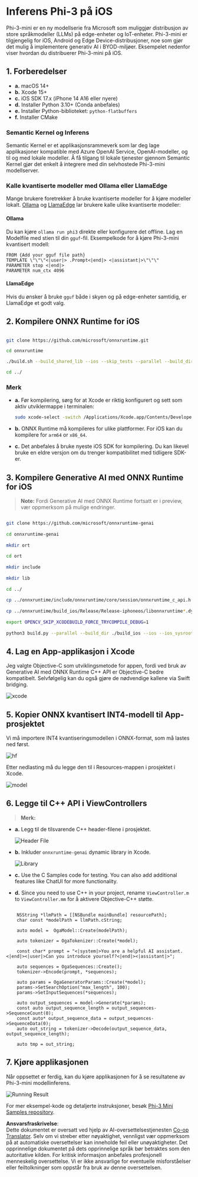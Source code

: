 <!--
CO_OP_TRANSLATOR_METADATA:
{
  "original_hash": "82af197df38d25346a98f1f0e84d1698",
  "translation_date": "2025-05-09T11:00:14+00:00",
  "source_file": "md/01.Introduction/03/iOS_Inference.md",
  "language_code": "no"
}
-->
# **Inferens Phi-3 på iOS**

Phi-3-mini er en ny modellserie fra Microsoft som muliggjør distribusjon av store språkmodeller (LLMs) på edge-enheter og IoT-enheter. Phi-3-mini er tilgjengelig for iOS, Android og Edge Device-distribusjoner, noe som gjør det mulig å implementere generativ AI i BYOD-miljøer. Eksempelet nedenfor viser hvordan du distribuerer Phi-3-mini på iOS.

## **1. Forberedelser**

- **a.** macOS 14+
- **b.** Xcode 15+
- **c.** iOS SDK 17.x (iPhone 14 A16 eller nyere)
- **d.** Installer Python 3.10+ (Conda anbefales)
- **e.** Installer Python-biblioteket: `python-flatbuffers`
- **f.** Installer CMake

### Semantic Kernel og Inferens

Semantic Kernel er et applikasjonsrammeverk som lar deg lage applikasjoner kompatible med Azure OpenAI Service, OpenAI-modeller, og til og med lokale modeller. Å få tilgang til lokale tjenester gjennom Semantic Kernel gjør det enkelt å integrere med din selvhostede Phi-3-mini modellserver.

### Kalle kvantiserte modeller med Ollama eller LlamaEdge

Mange brukere foretrekker å bruke kvantiserte modeller for å kjøre modeller lokalt. [Ollama](https://ollama.com) og [LlamaEdge](https://llamaedge.com) lar brukere kalle ulike kvantiserte modeller:

#### **Ollama**

Du kan kjøre `ollama run phi3` direkte eller konfigurere det offline. Lag en Modelfile med stien til din `gguf`-fil. Eksempelkode for å kjøre Phi-3-mini kvantisert modell:

```gguf
FROM {Add your gguf file path}
TEMPLATE \"\"\"<|user|> .Prompt<|end|> <|assistant|>\"\"\"
PARAMETER stop <|end|>
PARAMETER num_ctx 4096
```

#### **LlamaEdge**

Hvis du ønsker å bruke `gguf` både i skyen og på edge-enheter samtidig, er LlamaEdge et godt valg.

## **2. Kompilere ONNX Runtime for iOS**

```bash

git clone https://github.com/microsoft/onnxruntime.git

cd onnxruntime

./build.sh --build_shared_lib --ios --skip_tests --parallel --build_dir ./build_ios --ios --apple_sysroot iphoneos --osx_arch arm64 --apple_deploy_target 17.5 --cmake_generator Xcode --config Release

cd ../

```

### **Merk**

- **a.** Før kompilering, sørg for at Xcode er riktig konfigurert og sett som aktiv utviklermappe i terminalen:

    ```bash
    sudo xcode-select -switch /Applications/Xcode.app/Contents/Developer
    ```

- **b.** ONNX Runtime må kompileres for ulike plattformer. For iOS kan du kompilere for `arm64` or `x86_64`.

- **c.** Det anbefales å bruke nyeste iOS SDK for kompilering. Du kan likevel bruke en eldre versjon om du trenger kompatibilitet med tidligere SDK-er.

## **3. Kompilere Generative AI med ONNX Runtime for iOS**

> **Note:** Fordi Generative AI med ONNX Runtime fortsatt er i preview, vær oppmerksom på mulige endringer.

```bash

git clone https://github.com/microsoft/onnxruntime-genai
 
cd onnxruntime-genai
 
mkdir ort
 
cd ort
 
mkdir include
 
mkdir lib
 
cd ../
 
cp ../onnxruntime/include/onnxruntime/core/session/onnxruntime_c_api.h ort/include
 
cp ../onnxruntime/build_ios/Release/Release-iphoneos/libonnxruntime*.dylib* ort/lib
 
export OPENCV_SKIP_XCODEBUILD_FORCE_TRYCOMPILE_DEBUG=1
 
python3 build.py --parallel --build_dir ./build_ios --ios --ios_sysroot iphoneos --ios_arch arm64 --ios_deployment_target 17.5 --cmake_generator Xcode --cmake_extra_defines CMAKE_XCODE_ATTRIBUTE_CODE_SIGNING_ALLOWED=NO

```

## **4. Lag en App-applikasjon i Xcode**

Jeg valgte Objective-C som utviklingsmetode for appen, fordi ved bruk av Generative AI med ONNX Runtime C++ API er Objective-C bedre kompatibelt. Selvfølgelig kan du også gjøre de nødvendige kallene via Swift bridging.

![xcode](../../../../../translated_images/xcode.6c67033ca85b703e80cc51ecaa681fbcb6ac63cc0c256705ac97bc9ca039c235.no.png)

## **5. Kopier ONNX kvantisert INT4-modell til App-prosjektet**

Vi må importere INT4 kvantiseringsmodellen i ONNX-format, som må lastes ned først.

![hf](../../../../../translated_images/hf.b99941885c6561bb3bcc0155d409e713db6d47b4252fb6991a08ffeefc0170ec.no.png)

Etter nedlasting må du legge den til i Resources-mappen i prosjektet i Xcode.

![model](../../../../../translated_images/model.f0cb932ac2c7648211fbe5341ee1aa42b77cb7f956b6d9b084afb8fbf52927c7.no.png)

## **6. Legge til C++ API i ViewControllers**

> **Merk:**

- **a.** Legg til de tilsvarende C++ header-filene i prosjektet.

  ![Header File](../../../../../translated_images/head.2504a93b0be166afde6729fb193ebd14c5acb00a0bb6de1939b8a175b1f630fb.no.png)

- **b.** Inkluder `onnxruntime-genai` dynamic library in Xcode.

  ![Library](../../../../../translated_images/lib.86e12a925eb07e4e71a1466fa4f3ad27097e08505d25d34e98c33005d69b6f23.no.png)

- **c.** Use the C Samples code for testing. You can also add additional features like ChatUI for more functionality.

- **d.** Since you need to use C++ in your project, rename `ViewController.m` to `ViewController.mm` for å aktivere Objective-C++ støtte.

```objc

    NSString *llmPath = [[NSBundle mainBundle] resourcePath];
    char const *modelPath = llmPath.cString;

    auto model =  OgaModel::Create(modelPath);

    auto tokenizer = OgaTokenizer::Create(*model);

    const char* prompt = "<|system|>You are a helpful AI assistant.<|end|><|user|>Can you introduce yourself?<|end|><|assistant|>";

    auto sequences = OgaSequences::Create();
    tokenizer->Encode(prompt, *sequences);

    auto params = OgaGeneratorParams::Create(*model);
    params->SetSearchOption("max_length", 100);
    params->SetInputSequences(*sequences);

    auto output_sequences = model->Generate(*params);
    const auto output_sequence_length = output_sequences->SequenceCount(0);
    const auto* output_sequence_data = output_sequences->SequenceData(0);
    auto out_string = tokenizer->Decode(output_sequence_data, output_sequence_length);
    
    auto tmp = out_string;

```

## **7. Kjøre applikasjonen**

Når oppsettet er ferdig, kan du kjøre applikasjonen for å se resultatene av Phi-3-mini modellinferens.

![Running Result](../../../../../translated_images/result.7ebd1fe614f809d776c46475275ec72e4ab898c4ec53ae62b29315c064ca6839.no.jpg)

For mer eksempel-kode og detaljerte instruksjoner, besøk [Phi-3 Mini Samples repository](https://github.com/Azure-Samples/Phi-3MiniSamples/tree/main/ios).

**Ansvarsfraskrivelse**:  
Dette dokumentet er oversatt ved hjelp av AI-oversettelsestjenesten [Co-op Translator](https://github.com/Azure/co-op-translator). Selv om vi streber etter nøyaktighet, vennligst vær oppmerksom på at automatiske oversettelser kan inneholde feil eller unøyaktigheter. Det opprinnelige dokumentet på dets opprinnelige språk bør betraktes som den autoritative kilden. For kritisk informasjon anbefales profesjonell menneskelig oversettelse. Vi er ikke ansvarlige for eventuelle misforståelser eller feiltolkninger som oppstår fra bruk av denne oversettelsen.